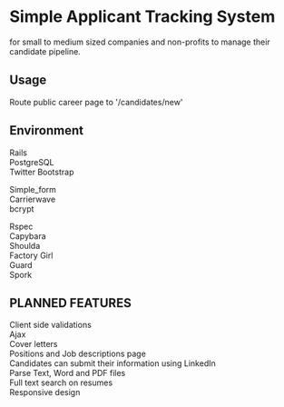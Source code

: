 # Simple Applicant Tracking System 

for small to medium sized companies and non-profits to manage their candidate pipeline.  

## Usage
Route public career page to '/candidates/new'  

## Environment
Rails  
PostgreSQL  
Twitter Bootstrap  

Simple_form  
Carrierwave  
bcrypt  

Rspec  
Capybara  
Shoulda  
Factory Girl  
Guard  
Spork  

## PLANNED FEATURES

Client side validations  
Ajax  
Cover letters  
Positions and Job descriptions page  
Candidates can submit their information using LinkedIn  
Parse Text, Word and PDF files  
Full text search on resumes  
Responsive design  


 
  